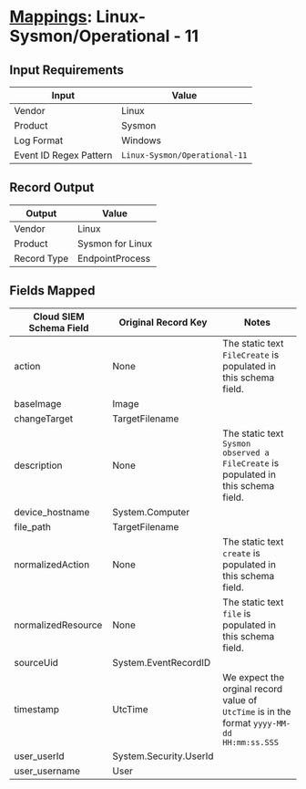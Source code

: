 # [Mappings](README.md): Linux-Sysmon/Operational - 11

## Input Requirements

|Input|Value|
|-----|-----|
|Vendor|Linux|
|Product|Sysmon|
|Log Format|Windows|
|Event ID Regex Pattern|`Linux-Sysmon/Operational-11`|

## Record Output

|Output|Value|
|------|-----|
|Vendor|Linux|
|Product|Sysmon for Linux|
|Record Type|EndpointProcess|

## Fields Mapped

|Cloud SIEM Schema Field|Original Record Key|Notes|
|-----------------------|-------------------|-----|
|action|None|The static text `FileCreate` is populated in this schema field.|
|baseImage|Image||
|changeTarget|TargetFilename||
|description|None|The static text `Sysmon observed a FileCreate` is populated in this schema field.|
|device_hostname|System.Computer||
|file_path|TargetFilename||
|normalizedAction|None|The static text `create` is populated in this schema field.|
|normalizedResource|None|The static text `file` is populated in this schema field.|
|sourceUid|System.EventRecordID||
|timestamp|UtcTime|We expect the orginal record value of `UtcTime` is in the format `yyyy-MM-dd HH:mm:ss.SSS`|
|user_userId|System.Security.UserId||
|user_username|User||

